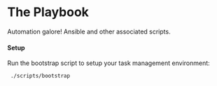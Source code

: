 The Playbook
============

Automation galore! Ansible and other associated scripts.

#### Setup

Run the bootstrap script to setup your task management environment:

` ./scripts/bootstrap`

